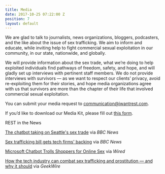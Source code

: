 ```yaml
---
title: Media
date: 2017-10-25 07:22:00 Z
position: 7
layout: default
---
```


We are glad to talk to journalists, news organizations, bloggers, podcasters, and the like about the issue of sex trafficking. We aim to inform and educate, while inviting help to fight commercial sexual exploitation in our community, in our state, nationwide, and globally. 

We will provide information about the sex trade, what we’re doing to help exploited individuals find pathways of freedom, safety, and hope, and will gladly set up interviews with pertinent staff members. We do not provide interviews with survivors — as we want to respect our clients’ privacy, avoid re-exploiting them for their stories, and hope media organizations agree with us that survivors are more than the chapter of their life that involved commercial sexual exploitation. 

You can submit your media request to [communication@iwantrest.com](mailto:communication@iwantrest.com).

If you’d like to download our Media Kit, please fill out [this form](http://bit.ly/RESTmedia). 


REST in the News

[The chatbot taking on Seattle's sex trade](http://bbc.in/2znsMBh) via _BBC News_

[Sex trafficking bill gets tech firms' backing](http://bbc.in/2j0SisI) via _BBC News_

[Microsoft Chatbot Trolls Shoppers for Online Sex](http://bit.ly/2zcRdUy) via _Wired_

[How the tech industry can combat sex trafficking and prostitution — and why it should](https://www.geekwire.com/2016/tech-industry-can-fight-sex-trafficking-prostitution/) via _GeekWire_



